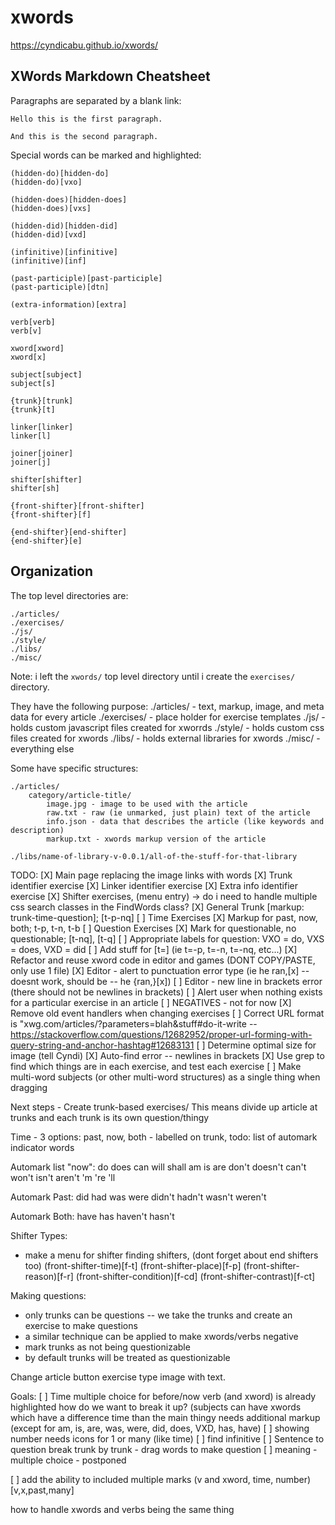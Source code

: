 # xwords
https://cyndicabu.github.io/xwords/

## XWords Markdown Cheatsheet

Paragraphs are separated by a blank link:

	Hello this is the first paragraph.

	And this is the second paragraph.

Special words can be marked and highlighted:

	(hidden-do)[hidden-do]
	(hidden-do)[vxo]

	(hidden-does)[hidden-does]
	(hidden-does)[vxs]

	(hidden-did)[hidden-did]
	(hidden-did)[vxd]

	(infinitive)[infinitive]
	(infinitive)[inf]

	(past-participle)[past-participle]
	(past-participle)[dtn]

	(extra-information)[extra]

	verb[verb]
	verb[v]

	xword[xword]
	xword[x]

	subject[subject]
	subject[s]

	{trunk}[trunk]
	{trunk}[t]

	linker[linker]
	linker[l]

	joiner[joiner]
	joiner[j]

	shifter[shifter]
	shifter[sh]
	
	{front-shifter}[front-shifter]
	{front-shifter}[f]

	{end-shifter}[end-shifter]
	{end-shifter}[e]


## Organization

The top level directories are:

	./articles/
	./exercises/
	./js/
	./style/
	./libs/
	./misc/

Note: i left the `xwords/` top level directory until i create the
`exercises/` directory.

They have the following purpose:
	./articles/ - text, markup, image, and meta data for every article
	./exercises/ - place holder for exercise templates
	./js/ - holds custom javascript files created for xworrds
	./style/ - holds custom css files created for xwords
	./libs/ - holds external libraries for xwords
	./misc/ - everything else

Some have specific structures:

	./articles/
		category/article-title/
			image.jpg - image to be used with the article
			raw.txt - raw (ie unmarked, just plain) text of the article 
			info.json - data that describes the article (like keywords and description)
			markup.txt - xwords markup version of the article

	./libs/name-of-library-v-0.0.1/all-of-the-stuff-for-that-library

TODO:
 [X] Main page replacing the image links with words
 [X] Trunk identifier exercise
 [X] Linker identifier exercise
 [X] Extra info identifier exercise
 [X] Shifter exercises, (menu entry) -> do i need to handle multiple css search classes in the FindWords class?
 [X] General Trunk [markup: trunk-time-question]; [t-p-nq]
 [ ] Time Exercises
     [X] Markup for past, now, both; t-p, t-n, t-b
 [ ] Question Exercises
     [X] Mark for questionable, no questionable; [t-nq], [t-q]
     [ ] Appropriate labels for question: VXO = do, VXS = does, VXD = did
 [ ] Add stuff for [t=] (ie t=-p, t=-n, t=-nq, etc...)
 [X] Refactor and reuse xword code in editor and games (DONT COPY/PASTE, only use 1 file)
 [X] Editor - alert to punctuation error type (ie he ran,[x] -- doesnt work, should be -- he {ran,}[x])
 [ ] Editor - new line in brackets error (there should not be newlines in brackets)
 [ ] Alert user when nothing exists for a particular exercise in an article
 [ ] NEGATIVES - not for now
 [X] Remove old event handlers when changing exercises
 [ ] Correct URL format is "xwg.com/articles/?parameters=blah&stuff#do-it-write -- https://stackoverflow.com/questions/12682952/proper-url-forming-with-query-string-and-anchor-hashtag#12683131
 [ ] Determine optimal size for image (tell Cyndi)
 [X] Auto-find error -- newlines in brackets
 [X] Use grep to find which things are in each exercise, and test each exercise
 [ ] Make multi-word subjects (or other multi-word structures) as a single thing when dragging

 
Next steps - Create trunk-based exercises/
This means divide up article at trunks and each trunk is its own question/thingy

Time - 3 options: past, now, both - labelled on trunk, todo: list of automark indicator words

Automark list "now":
	do
	does
	can
	will
	shall
	am
	is
	are
	don't
	doesn't
	can't
	won't
	isn't
	aren't
	'm
	're
	'll

Automark Past:
	did
	had
	was
	were
	didn't
	hadn't
	wasn't
	weren't

Automark Both:
	have
	has
	haven't
	hasn't

Shifter Types:
 - make a menu for shifter finding shifters, (dont forget about end shifters too)
    (front-shifter-time)[f-t]
    (front-shifter-place)[f-p]
    (front-shifter-reason)[f-r]
    (front-shifter-condition)[f-cd]
    (front-shifter-contrast)[f-ct]

Making questions:
 - only trunks can be questions -- we take the trunks and create an exercise to make questions
 - a similar technique can be applied to make xwords/verbs negative
 - mark trunks as not being questionizable
 - by default trunks will be treated as questionizable

Change article button exercise type image with text.
 
Goals:
 [ ] Time
     multiple choice for before/now
     verb (and xword) is already highlighted
     how do we want to break it up? (subjects can have xwords which have a difference time than the main thingy
     needs additional markup (except for am, is, are, was, were, did, does, VXD, has, have)
 [ ] showing number
     needs icons for 1 or many (like time)
 [ ] find infinitive
 [ ] Sentence to question
     break trunk by trunk - drag words to make question
 [ ] meaning - multiple choice - postponed

 [ ] add the ability to included multiple marks
     (v and xword, time, number)[v,x,past,many]
 
 how to handle xwords and verbs being the same thing
